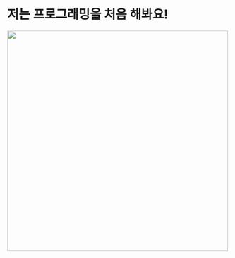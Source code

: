# 저는 프로그래밍을 처음 해봐요!
<img src = "://postfiles8.naver.net/20151222_279/dajiou98_1450744014621291b0_JPEG/www_google_co_kr_20151222_091331.jpg?type=w2" width = "500">

